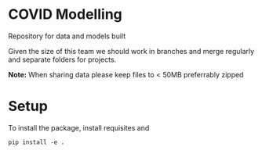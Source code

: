 # COVID Modelling

Repository for data and models built

Given the size of this team we should work in branches and merge regularly and separate folders for projects.

**Note:** When sharing data please keep files to < 50MB preferrably zipped

# Setup

To install the package, install requisites and

``pip install -e .``

